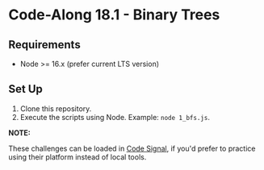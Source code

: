 # Code-Along 18.1 - Binary Trees

## Requirements

- Node >= 16.x (prefer current LTS version)

## Set Up

1. Clone this repository.
2. Execute the scripts using Node. Example: `node 1_bfs.js`.

**NOTE:**

These challenges can be loaded in [Code Signal](https://codesignal.com/), if you'd prefer to practice using their platform instead of local tools.
